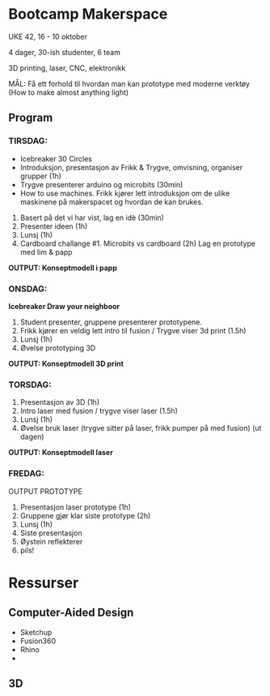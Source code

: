 # Bootcamp Makerspace
UKE 42, 16 - 10 oktober

4 dager, 30-ish studenter, 6 team 

3D printing, laser, CNC, elektronikk

MÅL: Få ett forhold til hvordan man kan prototype med moderne verktøy (How to make almost anything light)

## Program 

### TIRSDAG: 
- Icebreaker 30 Circles
- Introduksjon, presentasjon av Frikk & Trygve, omvisning, organiser grupper (1h)
- Trygve presenterer arduino og microbits (30min) 
- How to use machines. Frikk kjører lett introduksjon om de ulike maskinene på makerspacet og hvordan de kan brukes.

1. Basert på det vi har vist, lag en idè (30min)
2. Presenter ideen (1h) 
3. Lunsj (1h) 
4. Cardboard challange #1. Microbits vs cardboard (2h) Lag en prototype med lim & papp

**OUTPUT: Konseptmodell i papp**

### ONSDAG:
**Icebreaker Draw your neighboor**

1. Student presenter, gruppene presenterer prototypene.
2. Frikk kjører en veldig lett intro til fusion / Trygve viser 3d print (1.5h) 
3. Lunsj (1h)
4. Øvelse prototyping 3D 

**OUTPUT: Konseptmodell 3D print** 

### TORSDAG: 

1. Presentasjon av 3D (1h) 
2. Intro laser med fusion / trygve viser laser (1.5h)
3. Lunsj (1h)
4. Øvelse bruk laser (trygve sitter på laser, frikk pumper på med fusion) (ut dagen) 

**OUTPUT: Konseptmodell laser**

### FREDAG: 
OUTPUT PROTOTYPE

1. Presentasjon laser prototype (1h) 
2. Gruppene gjør klar siste prototype (2h)
3. Lunsj (1h)
4. Siste presentasjon
5. Øystein reflekterer 
6. pils!

# Ressurser

## Computer-Aided Design
- Sketchup
- Fusion360
- Rhino
- 

## 3D

##
